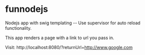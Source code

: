 # funnodejs
Nodejs app with swig templating
-- Use supervisor for auto reload functionality.

This app renders a page with a link to url you pass in.

Visit: http://localhost:8080/?returnUrl=http://www.google.com


